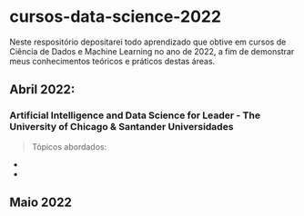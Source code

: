 # cursos-data-science-2022
Neste respositório depositarei todo aprendizado que obtive em cursos de Ciência de Dados e Machine Learning no ano de 2022, a fim de demonstrar meus conhecimentos teóricos e práticos destas áreas.

## Abril 2022:

### Artificial Intelligence and Data Science for Leader - The University of Chicago & Santander Universidades

> Tópicos abordados:
- 
-

## Maio 2022
